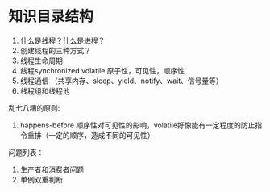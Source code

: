 # 知识目录结构

1. 什么是线程？什么是进程？
2. 创建线程的三种方式？
3. 线程生命周期
4. 线程synchronized volatile 原子性，可见性，顺序性
5. 线程通信 （共享内存、sleep、yield、notify、wait、信号量等）
6. 线程组和线程池

乱七八糟的原则:
1. happens-before 顺序性对可见性的影响，volatile好像能有一定程度的防止指令重排（一定的顺序，造成不同的可见性）

问题列表：
1. 生产者和消费者问题
2. 单例双重判断